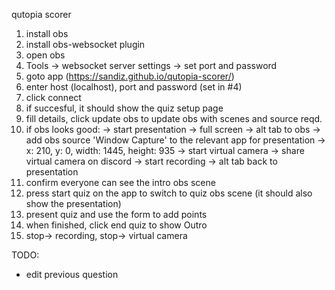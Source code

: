 qutopia scorer

1. install obs
2. install obs-websocket plugin
3. open obs
4. Tools -> websocket server settings -> set port and password
5. goto app (https://sandiz.github.io/qutopia-scorer/)
6. enter host (localhost), port and password (set in #4)
7. click connect
8. if succesful, it should show the quiz setup page
9. fill details, click update obs to update obs with scenes and source reqd.
10. if obs looks good:
		-> start presentation -> full screen
		-> alt tab to obs
		-> add obs source 'Window Capture' to the relevant app for presentation
		-> x: 210, y: 0, width: 1445, height: 935
		-> start virtual camera
		-> share virtual camera on discord
		-> start recording 
		-> alt tab back to presentation
11. confirm everyone can see the intro obs scene
12. press start quiz on the app to switch to quiz obs scene (it should also show the presentation)
13. present quiz and use the form to add points
14. when finished, click end quiz to show Outro
15. stop-> recording, stop-> virtual camera

TODO:
 * edit previous question